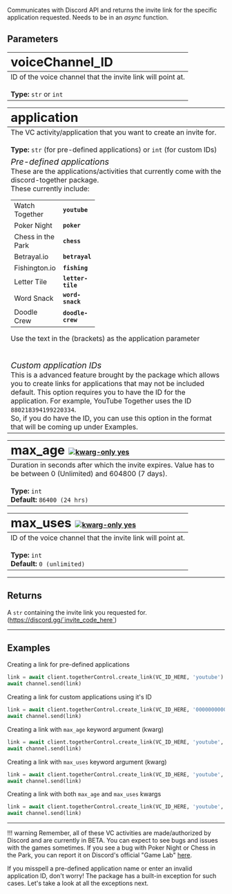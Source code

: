 Communicates with Discord API and returns the invite link for the specific application requested. Needs to be in an *async* function.

## Parameters

|<span style="font-size: 1.8em">**voiceChannel_ID**</span>|
| :---------------------------- |
|ID of the voice channel that the invite link will point at.<br><br>**Type:** `str` or `int`|

|<span style="font-size: 1.8em">**application**</span>|
| :---------------------------- |
|The VC activity/application that you want to create an invite for.<br><br>**Type:** `str` (for pre-defined applications) or `int` (for custom IDs)|
|<span style="font-size: 1.2em">_Pre-defined applications_</span><br>These are the applications/activities that currently come with the discord-together package.<br>These currently include:<table style="width:40%"><tbody><tr><td>Watch Together</td><td>**`youtube`**</td></tr><tr><td>Poker Night</td><td>**`poker`</td>**</tr><tr><td>Chess in the Park</td><td>**`chess`**</td></tr><tr><td>Betrayal.io</td><td>**`betrayal`**</td></tr><tr><td>Fishington.io</td><td>**`fishing`**</td></tr><tr><td>Letter Tile</td><td>**`letter-tile`**</td></tr><tr><td>Word Snack</td><td>**`word-snack`**</td></tr><tr><td>Doodle Crew</td><td>**`doodle-crew`**</td></tr></tbody></table>Use the text in the (brackets) as the application parameter<br><br><br><span style="font-size: 1.2em">_Custom application IDs_</span><br>This is a advanced feature brought by the package which allows you to create links for applications that may not be included default. This option requires you to have the ID for the application. For example, YouTube Together uses the ID `880218394199220334`.<br>So, if you do have the ID, you can use this option in the format that will be coming up under Examples.|

|<span style="font-size: 1.8em">**max_age**</span>&zwnj; &zwnj; <a href="#"><img src="https://img.shields.io/badge/kwarg%20only-%E2%9C%94-success?style=flat-square" alt="kwarg-only yes"></a>|
| :---------------------------- |
|Duration in seconds after which the invite expires. Value has to be between 0 (Unlimited) and 604800 (7 days).<br><br>**Type:** `int`<br>**Default:** `86400 (24 hrs)`|

|<span style="font-size: 1.8em">**max_uses**</span>&zwnj; &zwnj; <a href="#"><img src="https://img.shields.io/badge/kwarg%20only-%E2%9C%94-success?style=flat-square" alt="kwarg-only yes"></a>|
| :---------------------------- |
|ID of the voice channel that the invite link will point at.<br><br>**Type:** `int`<br>**Default:** `0 (unlimited)`|

<hr>

## Returns
A `str` containing the invite link you requested for. (https://discord.gg/`invite_code_here`)

<hr>

## Examples
Creating a link for pre-defined applications
``` python
link = await client.togetherControl.create_link(VC_ID_HERE, 'youtube')
await channel.send(link)
```
Creating a link for custom applications using it's ID
``` python
link = await client.togetherControl.create_link(VC_ID_HERE, '000000000000000000')
await channel.send(link)
```

Creating a link with `max_age` keyword argument (kwarg)
``` python
link = await client.togetherControl.create_link(VC_ID_HERE, 'youtube', max_age = 3600)
await channel.send(link)
```

Creating a link with `max_uses` keyword argument (kwarg)
``` python
link = await client.togetherControl.create_link(VC_ID_HERE, 'youtube', max_uses = 5)
await channel.send(link)
```

Creating a link with both `max_age` and `max_uses` kwargs
``` python
link = await client.togetherControl.create_link(VC_ID_HERE, 'youtube', max_age = 3600, max_uses = 5)
await channel.send(link)
```

<hr>

!!! warning
    Remember, all of these VC activities are made/authorized by Discord and are currently in BETA. You can expect to see bugs and issues with the games sometimes. 
    If you see a bug with Poker Night or Chess in the Park, you can report it on Discord's official "Game Lab" [here](https://discord.gg/JkuGUXWVmV).

If you misspell a pre-defined application name or enter an invalid application ID, don't worry! The package has a built-in exception for such cases. Let's take a look at all the exceptions next.